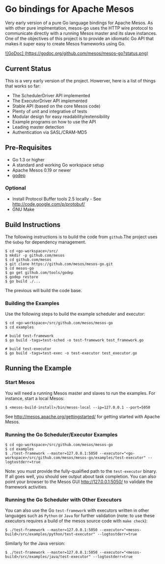 Go bindings for Apache Mesos
========

Very early version of a pure Go language bindings for Apache Mesos. As with other pure implmentation, mesos-go uses the HTTP wire protocol to communicate directly with  a running Mesos master and its slave instances. One of the objectives of this project is to provide an idiomatic Go API that makes it super easy to create Mesos frameworks using Go. 

[![GoDoc] (https://godoc.org/github.com/mesos/mesos-go?status.png)](https://godoc.org/github.com/mesos/mesos-go)

## Current Status
This is a very early version of the project.  Howerver, here is a list of things that works so far:

- The SchedulerDriver API implemented
- The ExecutorDriver API implemented
- Stable API (based on the core Mesos code)
- Plenty of unit and integrative of tests
- Modular design for easy readability/extensibility
- Example programs on how to use the API
- Leading master detection
- Authentication via SASL/CRAM-MD5

## Pre-Requisites
- Go 1.3 or higher
- A standard and working Go workspace setup
- Apache Mesos 0.19 or newer
- [godep](https://github.com/tools/godep)

### Optional
- Install Protocol Buffer tools 2.5 locally - See http://code.google.com/p/protobuf/
- GNU Make

## Build Instructions
The following instructions is to build the code from `github`.The project uses the `GoDep` for dependency management.
```
$ cd <go-workspace>/src/
$ mkdir -p github.com/mesos
$ cd github.com/mesos
$ git clone https://github.com/mesos/mesos-go.git
$ cd mesos-go
$ go get github.com/tools/godep
$ godep restore
$ go build ./...
```
The previous will build the code base.  

### Building the Examples
Use the following steps to build the example scheduler and executor:
```
$ cd <go-workspace>/src/github.com/mesos/mesos-go
$ cd examples

# build test-framework
$ go build -tags=test-sched -o test-framework test_framework.go

# build test-executor
$ go build -tags=test-exec -o test-executor test_executor.go
```
## Running the Example
### Start Mesos
You will need a running Mesos master and slaves to run the examples.   For instance, start a local Mesos: 
```
$ <mesos-build-install>/bin/mesos-local --ip=127.0.0.1 --port=5050
```
See http://mesos.apache.org/gettingstarted/ for getting started with Apache Mesos.

### Running the Go Scheduler/Executor Examples
```
$ cd <go-workspace>/src/github.com/mesos/mesos-go
$ cd examples
$ ./test-framework --master=127.0.0.1:5050 --executor="<go-workspace>/src/github.com/mesos/mesos-go/examples/test-executor" --logtostderr=true
```
Note: you must provide the fully-qualified path to the `test-executor` binary.  If all goes well, you should see output about task completion.  You can also point your browser to the Mesos GUI http://127.0.0.1:5050/ to validate the framework activities.

### Running the Go Scheduler with Other Executors
You can also use the Go `test-framework` with executors written in other languages such as  `Python` or `Java`  for further validation (note: to use these executors requires a build of the mesos source code with `make check`):
```
$ ./test-framework --master=127.0.0.1:5050 --executor="<mesos-build>/src/examples/python/test-executor" --logtostderr=true
```
Similarly for the Java version:
```
$ ./test-framework --master=127.0.0.1:5050 --executor="<mesos-build>/src/examples/java/test-executor" --logtostderr=true
```
